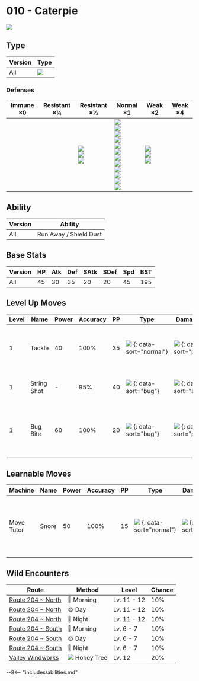 # 010 - Caterpie
![][010]

## Type

Version | Type
---     | ---
All     | ![][bug]

### Defenses

Immune ×0 | Resistant ×¼ | Resistant ×½                                   | Normal ×1                                                                                                                                                                   | Weak ×2                                   | Weak ×4
---       | ---          | ---                                            | ---                                                                                                                                                                         | ---                                       | ---
&nbsp;    | &nbsp;       | ![][fighting]<br>![][ground]<br>![][grass]<br> | ![][normal]<br>![][poison]<br>![][bug]<br>![][ghost]<br>![][steel]<br>![][water]<br>![][electric]<br>![][psychic]<br>![][ice]<br>![][dragon]<br>![][dark]<br>![][fairy]<br> | ![][flying]<br>![][rock]<br>![][fire]<br> | &nbsp;

## Ability

Version | Ability
---     | ---
All     | Run Away / Shield Dust

## Base Stats

Version | HP  | Atk | Def | SAtk | SDef | Spd | BST
---     | --- | --- | --- | ---  | ---  | --- | ---
All     | 45  | 30  | 35  | 20   | 20   | 45  | 195

## Level Up Moves

Level | Name        | Power | Accuracy | PP  | Type                               | Damage Class                           | Description
---   | ---         | ---   | ---      | --- | ---                                | ---                                    | ---
1     | Tackle      | 40    | 100%     | 35  | ![][normal] {: data-sort="normal"} | ![][physical] {: data-sort="physical"} | Inflicts regular damage with no additional effect.
1     | String Shot | -     | 95%      | 40  | ![][bug] {: data-sort="bug"}       | ![][status] {: data-sort="status"}     | Lowers the target's Speed by two stages.
1     | Bug Bite    | 60    | 100%     | 20  | ![][bug] {: data-sort="bug"}       | ![][physical] {: data-sort="physical"} | If target has a berry, inflicts double damage and uses the berry.

## Learnable Moves

Machine    | Name  | Power | Accuracy | PP  | Type                               | Damage Class                         | Description
---        | ---   | ---   | ---      | --- | ---                                | ---                                  | ---
Move Tutor | Snore | 50    | 100%     | 15  | ![][normal] {: data-sort="normal"} | ![][special] {: data-sort="special"} | Has a 30% chance to make the target flinch.  Only works if the user is sleeping.

## Wild Encounters

Route               | Method                | Level       | Chance
---                 | ---                   | ---         | ---
[Route 204 ~ North] | 🌅 Morning             | Lv. 11 - 12 | 10%
[Route 204 ~ North] | 🌞 Day                 | Lv. 11 - 12 | 10%
[Route 204 ~ North] | 🌙 Night               | Lv. 11 - 12 | 10%
[Route 204 ~ South] | 🌅 Morning             | Lv. 6 - 7   | 10%
[Route 204 ~ South] | 🌞 Day                 | Lv. 6 - 7   | 10%
[Route 204 ~ South] | 🌙 Night               | Lv. 6 - 7   | 10%
[Valley Windworks]  | ![][honey] Honey Tree | Lv. 12      | 20%

--8<-- "includes/abilities.md"

[honey]: ../img/items/honey.png
[010]: ../img/pokemon/010.png
[normal]: ../img/types/normal.png
[fire]: ../img/types/fire.png
[fighting]: ../img/types/fighting.png
[water]: ../img/types/water.png
[flying]: ../img/types/flying.png
[grass]: ../img/types/grass.png
[poison]: ../img/types/poison.png
[electric]: ../img/types/electric.png
[ground]: ../img/types/ground.png
[psychic]: ../img/types/psychic.png
[rock]: ../img/types/rock.png
[ice]: ../img/types/ice.png
[bug]: ../img/types/bug.png
[dragon]: ../img/types/dragon.png
[ghost]: ../img/types/ghost.png
[dark]: ../img/types/dark.png
[steel]: ../img/types/steel.png
[fairy]: ../img/types/fairy.png
[physical]: ../img/types/physical.png
[special]: ../img/types/special.png
[status]: ../img/types/status.png
[Route 204 ~ North]: ../../wild_pokemon/route_204__north/
[Route 204 ~ South]: ../../wild_pokemon/route_204__south/
[Valley Windworks]: ../../wild_pokemon/valley_windworks/
